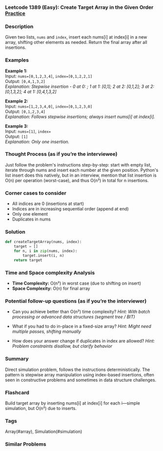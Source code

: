 ### Leetcode 1389 (Easy): Create Target Array in the Given Order [Practice](https://leetcode.com/problems/create-target-array-in-the-given-order)

### Description  
Given two lists, `nums` and `index`, insert each nums[i] at index[i] in a new array, shifting other elements as needed. Return the final array after all insertions.

### Examples  
**Example 1:**  
Input: `nums=[0,1,2,3,4]`, `index=[0,1,2,2,1]`  
Output: `[0,4,1,3,2]`  
*Explanation: Stepwise insertion - 0 at 0: ; 1 at 1: [0,1]; 2 at 2: [0,1,2]; 3 at 2: [0,1,3,2]; 4 at 1: [0,4,1,3,2]*

**Example 2:**  
Input: `nums=[1,2,3,4,0]`, `index=[0,1,2,3,0]`  
Output: `[0,1,2,3,4]`  
*Explanation: Follows stepwise insertions; always insert nums[i] at index[i].*

**Example 3:**  
Input: `nums=[1]`, `index=`  
Output: `[1]`  
*Explanation: Only one insertion.*

### Thought Process (as if you’re the interviewee)  
Just follow the problem's instructions step-by-step: start with empty list, iterate through nums and insert each number at the given position. Python's list insert does this natively, but in an interview, mention that list insertion is O(n) per operation (worst-case), and thus O(n²) in total for n insertions.

### Corner cases to consider  
- All indices are 0 (insertions at start)
- Indices are in increasing sequential order (append at end)
- Only one element
- Duplicates in nums

### Solution

```python
def createTargetArray(nums, index):
    target = []
    for n, i in zip(nums, index):
        target.insert(i, n)
    return target
```

### Time and Space complexity Analysis  
- **Time Complexity:** O(n²) in worst case (due to shifting on insert)
- **Space Complexity:** O(n) for final array

### Potential follow-up questions (as if you’re the interviewer)  
- Can you achieve better than O(n²) time complexity?
  *Hint: With batch processing or advanced data structures (segment tree / BIT)*

- What if you had to do in-place in a fixed-size array?
  *Hint: Might need multiple passes, shifting manually*

- How does your answer change if duplicates in index are allowed?
  *Hint: Problem constraints disallow, but clarify behavior*

### Summary
Direct simulation problem, follows the instructions deterministically. The pattern is stepwise array manipulation using index-based insertions, often seen in constructive problems and sometimes in data structure challenges.


### Flashcard
Build target array by inserting nums[i] at index[i] for each i—simple simulation, but O(n²) due to inserts.

### Tags
Array(#array), Simulation(#simulation)

### Similar Problems
